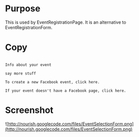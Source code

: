 # Purpose #

This is used by EventRegistrationPage.  It is an alternative to EventRegistrationForm.

# Copy #

```

Info about your event

say more stuff

To create a new Facebook event, click here.

If your event doesn't have a Facebook page, click here.

```

# Screenshot #

![http://nourish.googlecode.com/files/EventSelectionForm.png](http://nourish.googlecode.com/files/EventSelectionForm.png)